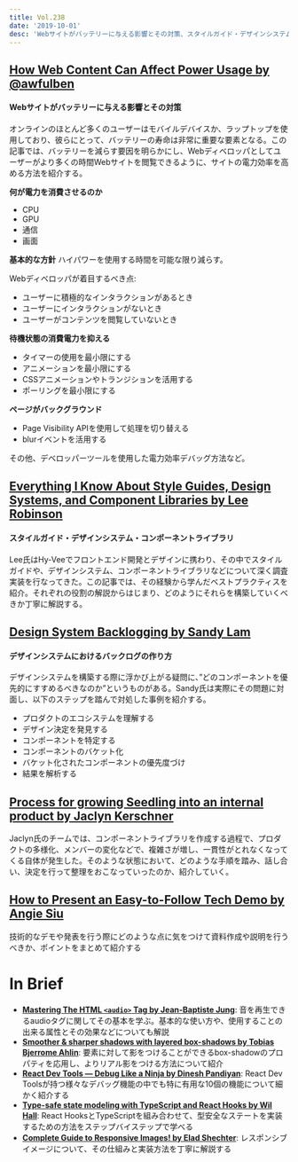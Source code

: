```yaml
---
title: Vol.238
date: '2019-10-01'
desc: 'Webサイトがバッテリーに与える影響とその対策、スタイルガイド・デザインシステム・コンポーネントライブラリ、デザインシステムにおけるバックログの作り方、ほか計10リンク'
---
```


## [How Web Content Can Affect Power Usage by @awfulben](https://webkit.org/blog/8970/how-web-content-can-affect-power-usage/)

#### Webサイトがバッテリーに与える影響とその対策
オンラインのほとんど多くのユーザーはモバイルデバイスか、ラップトップを使用しており、彼らにとって、バッテリーの寿命は非常に重要な要素となる。この記事では、バッテリーを減らす要因を明らかにし、Webディベロッパとしてユーザーがより多くの時間Webサイトを閲覧できるように、サイトの電力効率を高める方法を紹介する。

**何が電力を消費させるのか**

- CPU
- GPU
- 通信
- 画面

**基本的な方針**
ハイパワーを使用する時間を可能な限り減らす。

Webディベロッパが着目するべき点:

- ユーザーに積極的なインタラクションがあるとき
- ユーザーにインタラクションがないとき
- ユーザーがコンテンツを閲覧していないとき

**待機状態の消費電力を抑える**

- タイマーの使用を最小限にする
- アニメーションを最小限にする
- CSSアニメーションやトランジションを活用する
- ポーリングを最小限にする

**ページがバックグラウンド**

- Page Visibility APIを使用して処理を切り替える
- blurイベントを活用する

その他、デベロッパーツールを使用した電力効率デバッグ方法など。

## [Everything I Know About Style Guides, Design Systems, and Component Libraries by Lee Robinson](https://leerob.io/blog/style-guides-component-libraries-design-systems/)

#### スタイルガイド・デザインシステム・コンポーネントライブラリ
Lee氏はHy-Veeでフロントエンド開発とデザインに携わり、その中でスタイルガイドや、デザインシステム、コンポーネントライブラリなどについて深く調査実装を行なってきた。この記事では、その経験から学んだベストプラクティスを紹介。それぞれの役割の解説からはじまり、どのようにそれらを構築していくべきか丁寧に解説する。

## [Design System Backlogging by Sandy Lam](https://medium.com/dallas-design-sprints/design-system-backlogging-b1e92afd34db)

#### デザインシステムにおけるバックログの作り方
デザインシステムを構築する際に浮かび上がる疑問に、”どのコンポーネントを優先的にすすめるべきなのか”というものがある。Sandy氏は実際にその問題に対面し、以下のステップを踏んで対処した事例を紹介する。

- プロダクトのエコシステムを理解する
- デザイン決定を発見する
- コンポーネントを特定する
- コンポーネントのバケット化
- バケット化されたコンポーネントの優先度づけ
- 結果を解析する

## [Process for growing Seedling into an internal product by Jaclyn Kerschner](https://medium.com/in-the-weeds/process-for-growing-seedling-845f6d010290)

Jaclyn氏のチームでは、コンポーネントライブラリを作成する過程で、プロダクトの多様化、メンバーの変化などで、複雑さが増し、一貫性がとれなくなってくる自体が発生した。そのような状態において、どのような手順を踏み、話し合い、決定を行って整理をおこなっていったのか、紹介していく。

## [How to Present an Easy-to-Follow Tech Demo by Angie Siu](https://open.nytimes.com/how-to-present-an-easy-to-follow-tech-demo-d0ffce96c3b4)

技術的なデモや発表を行う際にどのような点に気をつけて資料作成や説明を行うべきか、ポイントをまとめて紹介する

# In Brief
- [**Mastering The HTML `<audio>` Tag by Jean-Baptiste Jung**](https://catswhocode.com/html-audio-tag/): 音を再生できるaudioタグに関してその基本を学ぶ。基本的な使い方や、使用することの出来る属性とその効果などについても解説
- [**Smoother & sharper shadows with layered box-shadows by Tobias Bjerrome Ahlin**](https://tobiasahlin.com/blog/layered-smooth-box-shadows/): 要素に対して影をつけることができるbox-shadowのプロパティを応用し、よりリアル影をつける方法について紹介
- [**React Dev Tools — Debug Like a Ninja by Dinesh Pandiyan**](https://medium.com/the-thinkmill/react-dev-tools-debug-like-a-ninja-c3a5d09895c6): React Dev Toolsが持つ様々なデバッグ機能の中でも特に有用な10個の機能について細かく紹介する
- [**Type-safe state modeling with TypeScript and React Hooks by Wil Hall**](https://thoughtbot.com/blog/type-safe-state-modeling-with-typescript-and-react-hooks): React HooksとTypeScriptを組み合わせて、型安全なステートを実装するための方法をステップバイステップで学べる
- [**Complete Guide to Responsive Images! by Elad Shechter**](https://medium.com/@elad/a-complete-guide-for-responsive-images-b13db359c6c7): レスポンシブイメージについて、その仕組みと実装方法を丁寧に解説する

